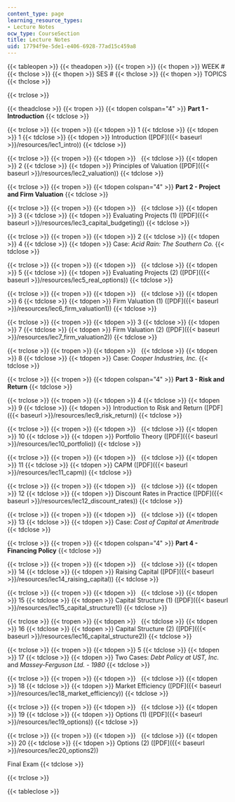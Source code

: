 ```yaml
---
content_type: page
learning_resource_types:
- Lecture Notes
ocw_type: CourseSection
title: Lecture Notes
uid: 17794f9e-5de1-e406-6928-77ad15c459a8
---
```


{{< tableopen >}}
{{< theadopen >}}
{{< tropen >}}
{{< thopen >}}
WEEK #
{{< thclose >}}
{{< thopen >}}
SES #
{{< thclose >}}
{{< thopen >}}
TOPICS
{{< thclose >}}

{{< trclose >}}

{{< theadclose >}}
{{< tropen >}}
{{< tdopen colspan="4" >}}
**Part 1 - Introduction**
{{< tdclose >}}

{{< trclose >}}
{{< tropen >}}
{{< tdopen >}}
1
{{< tdclose >}}
{{< tdopen >}}
1
{{< tdclose >}}
{{< tdopen >}}
Introduction ([PDF]({{< baseurl >}}/resources/lec1_intro))
{{< tdclose >}}

{{< trclose >}}
{{< tropen >}}
{{< tdopen >}}
 
{{< tdclose >}}
{{< tdopen >}}
2
{{< tdclose >}}
{{< tdopen >}}
Principles of Valuation ([PDF]({{< baseurl >}}/resources/lec2_valuation))
{{< tdclose >}}

{{< trclose >}}
{{< tropen >}}
{{< tdopen colspan="4" >}}
**Part 2 - Project and Firm Valuation**
{{< tdclose >}}

{{< trclose >}}
{{< tropen >}}
{{< tdopen >}}
 
{{< tdclose >}}
{{< tdopen >}}
3
{{< tdclose >}}
{{< tdopen >}}
Evaluating Projects (1) ([PDF]({{< baseurl >}}/resources/lec3_capital_budgeting))
{{< tdclose >}}

{{< trclose >}}
{{< tropen >}}
{{< tdopen >}}
2
{{< tdclose >}}
{{< tdopen >}}
4
{{< tdclose >}}
{{< tdopen >}}
Case: _Acid Rain: The Southern Co._
{{< tdclose >}}

{{< trclose >}}
{{< tropen >}}
{{< tdopen >}}
 
{{< tdclose >}}
{{< tdopen >}}
5
{{< tdclose >}}
{{< tdopen >}}
Evaluating Projects (2) ([PDF]({{< baseurl >}}/resources/lec5_real_options))
{{< tdclose >}}

{{< trclose >}}
{{< tropen >}}
{{< tdopen >}}
 
{{< tdclose >}}
{{< tdopen >}}
6
{{< tdclose >}}
{{< tdopen >}}
Firm Valuation (1) ([PDF]({{< baseurl >}}/resources/lec6_firm_valuation1))
{{< tdclose >}}

{{< trclose >}}
{{< tropen >}}
{{< tdopen >}}
3
{{< tdclose >}}
{{< tdopen >}}
7
{{< tdclose >}}
{{< tdopen >}}
Firm Valuation (2) ([PDF]({{< baseurl >}}/resources/lec7_firm_valuation2))
{{< tdclose >}}

{{< trclose >}}
{{< tropen >}}
{{< tdopen >}}
 
{{< tdclose >}}
{{< tdopen >}}
8
{{< tdclose >}}
{{< tdopen >}}
Case: _Cooper Industries, Inc._
{{< tdclose >}}

{{< trclose >}}
{{< tropen >}}
{{< tdopen colspan="4" >}}
**Part 3 - Risk and Return**
{{< tdclose >}}

{{< trclose >}}
{{< tropen >}}
{{< tdopen >}}
4
{{< tdclose >}}
{{< tdopen >}}
9
{{< tdclose >}}
{{< tdopen >}}
Introduction to Risk and Return ([PDF]({{< baseurl >}}/resources/lec9_risk_return))
{{< tdclose >}}

{{< trclose >}}
{{< tropen >}}
{{< tdopen >}}
 
{{< tdclose >}}
{{< tdopen >}}
10
{{< tdclose >}}
{{< tdopen >}}
Portfolio Theory ([PDF]({{< baseurl >}}/resources/lec10_portfolio))
{{< tdclose >}}

{{< trclose >}}
{{< tropen >}}
{{< tdopen >}}
 
{{< tdclose >}}
{{< tdopen >}}
11
{{< tdclose >}}
{{< tdopen >}}
CAPM ([PDF]({{< baseurl >}}/resources/lec11_capm))
{{< tdclose >}}

{{< trclose >}}
{{< tropen >}}
{{< tdopen >}}
 
{{< tdclose >}}
{{< tdopen >}}
12
{{< tdclose >}}
{{< tdopen >}}
Discount Rates in Practice ([PDF]({{< baseurl >}}/resources/lec12_discount_rates))
{{< tdclose >}}

{{< trclose >}}
{{< tropen >}}
{{< tdopen >}}
 
{{< tdclose >}}
{{< tdopen >}}
13
{{< tdclose >}}
{{< tdopen >}}
Case: _Cost of Capital at Ameritrade_
{{< tdclose >}}

{{< trclose >}}
{{< tropen >}}
{{< tdopen colspan="4" >}}
**Part 4 - Financing Policy**
{{< tdclose >}}

{{< trclose >}}
{{< tropen >}}
{{< tdopen >}}
 
{{< tdclose >}}
{{< tdopen >}}
14
{{< tdclose >}}
{{< tdopen >}}
Raising Capital ([PDF]({{< baseurl >}}/resources/lec14_raising_capital))
{{< tdclose >}}

{{< trclose >}}
{{< tropen >}}
{{< tdopen >}}
 
{{< tdclose >}}
{{< tdopen >}}
15
{{< tdclose >}}
{{< tdopen >}}
Capital Structure (1) ([PDF]({{< baseurl >}}/resources/lec15_capital_structure1))
{{< tdclose >}}

{{< trclose >}}
{{< tropen >}}
{{< tdopen >}}
 
{{< tdclose >}}
{{< tdopen >}}
16
{{< tdclose >}}
{{< tdopen >}}
Capital Structure (2) ([PDF]({{< baseurl >}}/resources/lec16_capital_structure2))
{{< tdclose >}}

{{< trclose >}}
{{< tropen >}}
{{< tdopen >}}
5
{{< tdclose >}}
{{< tdopen >}}
17
{{< tdclose >}}
{{< tdopen >}}
Two Cases: _Debt Policy at UST, Inc._ and _Massey-Ferguson Ltd. - 1980_
{{< tdclose >}}

{{< trclose >}}
{{< tropen >}}
{{< tdopen >}}
 
{{< tdclose >}}
{{< tdopen >}}
18
{{< tdclose >}}
{{< tdopen >}}
Market Efficiency ([PDF]({{< baseurl >}}/resources/lec18_market_efficiency))
{{< tdclose >}}

{{< trclose >}}
{{< tropen >}}
{{< tdopen >}}
 
{{< tdclose >}}
{{< tdopen >}}
19
{{< tdclose >}}
{{< tdopen >}}
Options (1) ([PDF]({{< baseurl >}}/resources/lec19_options))
{{< tdclose >}}

{{< trclose >}}
{{< tropen >}}
{{< tdopen >}}
 
{{< tdclose >}}
{{< tdopen >}}
20
{{< tdclose >}}
{{< tdopen >}}
Options (2) ([PDF]({{< baseurl >}}/resources/lec20_options2))  
  
Final Exam
{{< tdclose >}}

{{< trclose >}}

{{< tableclose >}}